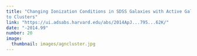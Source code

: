 ```yaml
---
title: "Changing Ionization Conditions in SDSS Galaxies with Active Galactic Nuclei as a Function of Environment from Pairs 
to Clusters"
link: "https://ui.adsabs.harvard.edu/abs/2014ApJ...795...62K/"
date: "-2014.99"
number: 20
image: 
  thumbnail: images/agncluster.jpg
---
```


